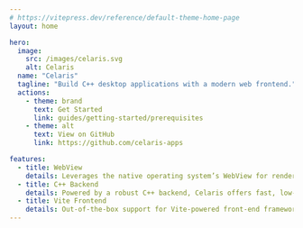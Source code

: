 ```yaml
---
# https://vitepress.dev/reference/default-theme-home-page
layout: home

hero:
  image:
    src: /images/celaris.svg
    alt: Celaris
  name: "Celaris"
  tagline: "Build C++ desktop applications with a modern web frontend."
  actions:
    - theme: brand
      text: Get Started
      link: guides/getting-started/prerequisites
    - theme: alt
      text: View on GitHub
      link: https://github.com/celaris-apps

features:
  - title: WebView 
    details: Leverages the native operating system’s WebView for rendering, eliminating the need to bundle Chromium or any third-party browser engines. This approach results in lightweight applications with minimal overhead while retaining web-based front-end capabilities.
  - title: C++ Backend
    details: Powered by a robust C++ backend, Celaris offers fast, low-level access to the operating system, enabling fine-grained control and optimization. Built using modern C++ (C++17 or higher), it leverages the power of the STL, smart pointers, and concurrency support. The project’s build system is efficiently managed using CMake, making it easy to integrate with various platforms and toolchains.
  - title: Vite Frontend
    details: Out-of-the-box support for Vite-powered front-end frameworks, such as Vue, React, Svelte, and Lit. Additionally, Celaris allows for custom front-end templates, offering flexibility and ease of integration for developers using modern web technologies.
---
```


